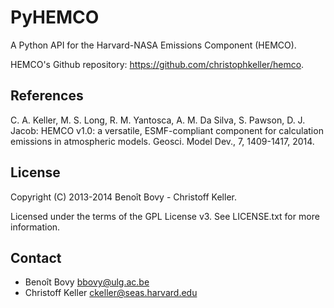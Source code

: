 PyHEMCO
=======

A Python API for the Harvard-NASA Emissions Component (HEMCO).
 
HEMCO's Github repository: <https://github.com/christophkeller/hemco>.


References
----------

C. A. Keller, M. S. Long, R. M. Yantosca, A. M. Da Silva, S. Pawson,
D. J. Jacob: HEMCO v1.0: a versatile, ESMF-compliant component for calculation
emissions in atmospheric models. Geosci. Model Dev., 7, 1409-1417, 2014.


License
-------

Copyright (C) 2013-2014 Benoît Bovy - Christoff Keller.

Licensed under the terms of the GPL License v3.
See LICENSE.txt for more information.


Contact
-------

- Benoît Bovy <bbovy@ulg.ac.be>
- Christoff Keller <ckeller@seas.harvard.edu>
